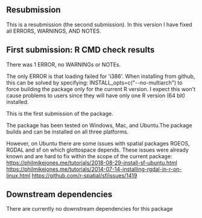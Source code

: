 ## Resubmission
This is a resubmission (the second submission). In this version I have fixed all ERRORS, WARNINGS, AND NOTES.





## First submission: R CMD check results
There was 1 ERROR, no WARNINGs or NOTEs. 

The only ERROR is that loading failed for 'i386'. When installing from github, this can be solved by specifying: INSTALL_opts=c("--no-multiarch") to force building the package only for the current R version. I expect this won't cause problems to users since they will have only one R version (64 bit) installed. 

This is the first submission of the package. 

The package has been tested on Windows, Mac, and Ubuntu.The package builds and can be installed on all three platforms. 

However, on Ubuntu there are some issues with spatial packages RGEOS, RGDAL and sf on which glottospace depends. These issues were already known and are hard to fix within the scope of the current package: https://philmikejones.me/tutorials/2018-08-29-install-sf-ubuntu.html
https://philmikejones.me/tutorials/2014-07-14-installing-rgdal-in-r-on-linux.html
https://github.com/r-spatial/sf/issues/1419

## Downstream dependencies
There are currently no downstream dependencies for this package
